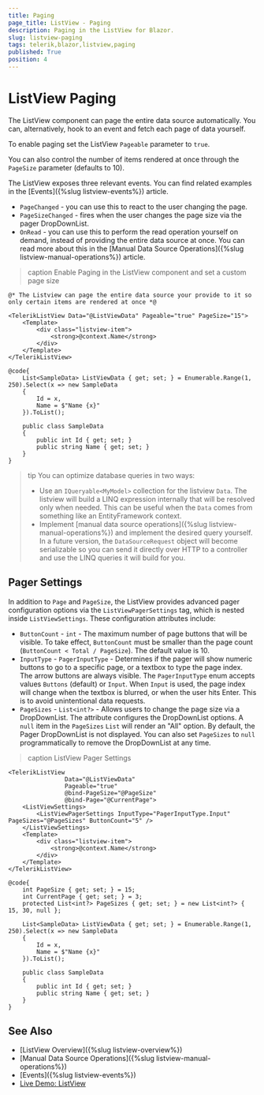 ```yaml
---
title: Paging
page_title: ListView - Paging
description: Paging in the ListView for Blazor.
slug: listview-paging
tags: telerik,blazor,listview,paging
published: True
position: 4
---
```


# ListView Paging

The ListView component can page the entire data source automatically. You can, alternatively, hook to an event and fetch each page of data yourself.

To enable paging set the ListView `Pageable` parameter to `true`.

You can also control the number of items rendered at once through the `PageSize` parameter (defaults to 10).

The ListView exposes three relevant events. You can find related examples in the [Events]({%slug listview-events%}) article.

* `PageChanged` - you can use this to react to the user changing the page.
* `PageSizeChanged` - fires when the user changes the page size via the pager DropDownList.
* `OnRead` - you can use this to perform the read operation yourself on demand, instead of providing the entire data source at once. You can read more about this in the [Manual Data Source Operations]({%slug listview-manual-operations%}) article.

>caption Enable Paging in the ListView component and set a custom page size

````CSHTML
@* The Listview can page the entire data source your provide to it so only certain items are rendered at once *@

<TelerikListView Data="@ListViewData" Pageable="true" PageSize="15">
    <Template>
        <div class="listview-item">
            <strong>@context.Name</strong>
        </div>
    </Template>
</TelerikListView>

@code{
    List<SampleData> ListViewData { get; set; } = Enumerable.Range(1, 250).Select(x => new SampleData
    {
        Id = x,
        Name = $"Name {x}"
    }).ToList();

    public class SampleData
    {
        public int Id { get; set; }
        public string Name { get; set; }
    }
}
````

>tip You can optimize database queries in two ways:
>
> * Use an `IQueryable<MyModel>` collection for the listview `Data`. The listview will build a LINQ expression internally that will be resolved only when needed. This can be useful when the `Data` comes from something like an EntityFramework context.
> * Implement [manual data source operations]({%slug listview-manual-operations%}) and implement the desired query yourself. In a future version, the `DataSourceRequest` object will become serializable so you can send it directly over HTTP to a controller and use the LINQ queries it will build for you.

## Pager Settings

In addition to `Page` and `PageSize`, the ListView provides advanced pager configuration options via the `ListViewPagerSettings` tag, which is nested inside `ListViewSettings`. These configuration attributes include:

* `ButtonCount` - `int` - The maximum number of page buttons that will be visible. To take effect, `ButtonCount` must be smaller than the page count (`ButtonCount < Total / PageSize`). The default value is 10.
* `InputType` - `PagerInputType` - Determines if the pager will show numeric buttons to go to a specific page, or a textbox to type the page index. The arrow buttons are always visible. The `PagerInputType` enum accepts values `Buttons` (default) or `Input`. When `Input` is used, the page index will change when the textbox is blurred, or when the user hits Enter. This is to avoid unintentional data requests.
* `PageSizes` - `List<int?>` - Allows users to change the page size via a DropDownList. The attribute configures the DropDownList options. A `null` item in the `PageSizes` `List` will render an "All" option. By default, the Pager DropDownList is not displayed. You can also set `PageSizes` to `null` programmatically to remove the DropDownList at any time.

>caption ListView Pager Settings

````CSHTML
<TelerikListView
                Data="@ListViewData"
                Pageable="true"
                @bind-PageSize="@PageSize"
                @bind-Page="@CurrentPage">
    <ListViewSettings>
        <ListViewPagerSettings InputType="PagerInputType.Input" PageSizes="@PageSizes" ButtonCount="5" />
    </ListViewSettings>
    <Template>
        <div class="listview-item">
            <strong>@context.Name</strong>
        </div>
    </Template>
</TelerikListView>

@code{
    int PageSize { get; set; } = 15;
    int CurrentPage { get; set; } = 3;
    protected List<int?> PageSizes { get; set; } = new List<int?> { 15, 30, null };

    List<SampleData> ListViewData { get; set; } = Enumerable.Range(1, 250).Select(x => new SampleData
    {
        Id = x,
        Name = $"Name {x}"
    }).ToList();

    public class SampleData
    {
        public int Id { get; set; }
        public string Name { get; set; }
    }
}
````

## See Also

  * [ListView Overview]({%slug listview-overview%})
  * [Manual Data Source Operations]({%slug listview-manual-operations%})
  * [Events]({%slug listview-events%})
  * [Live Demo: ListView](https://demos.telerik.com/blazor-ui/listview/overview)
